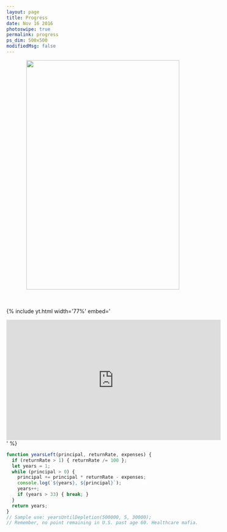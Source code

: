 ```yaml
---
layout: page
title: Progress
date: Nov 16 2016
photoswipe: true
permalink: progress
ps_dim: 500x500
modifiedMsg: false
---
```


<center><img src="https://www.fundraisingbrick.com/thermometer/thermgenerate.php?goal=1000000&current=587000&color=green&label=3" width="400" height="600"/></center>

<br>
<br>

{% include yt.html width='77%' embed='
<iframe width="560" height="315" src="https://www.youtube.com/embed/yURRmWtbTbo" frameborder="0" gesture="media" allow="encrypted-media" allowfullscreen></iframe>
' %}
<br>

```javascript
function yearsLeft(principal, returnRate, expenses) {
  if (returnRate > 1) { returnRate /= 100 };
  let years = 1;
  while (principal > 0) {
    principal += principal * returnRate - expenses;
    console.log(`${years}, ${principal}`);
    years++;
    if (years > 33) { break; }
  }
  return years;
}
// Sample use: yearsUntilDepletion(500000, 5, 30000);
// Remember, no point remaining in U.S. past age 60. Healthcare mafia.
```